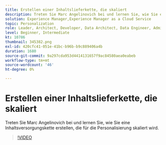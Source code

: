 ```yaml
---
title: Erstellen einer Inhaltslieferkette, die skaliert
description: Treten Sie Marc Angelinovich bei und lernen Sie, wie Sie eine Inhaltsversorgungskette erstellen, die für die Personalisierung skaliert wird.
solution: Experience Manager,Experience Manager as a Cloud Service
topic: Personalization
role: Leader, Architect, Developer, Data Architect, Data Engineer, Admin, User
level: Beginner, Intermediate
kt: 10786
thumbnail: 345382.png
exl-id: 420cfc41-051e-41bc-b96b-b9c889406a4b
duration: 1680
source-git-commit: 9a297cda953d4414131657f9ac84580aea0eabeb
workflow-type: tm+mt
source-wordcount: '46'
ht-degree: 0%

---
```


# Erstellen einer Inhaltslieferkette, die skaliert

Treten Sie Marc Angelinovich bei und lernen Sie, wie Sie eine Inhaltsversorgungskette erstellen, die für die Personalisierung skaliert wird.

>[!VIDEO](https://video.tv.adobe.com/v/345382/?quality=12&learn=on)
